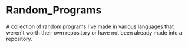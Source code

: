 Random_Programs
===============

A collection of random programs I've made in various languages that weren't worth their own repository
or have not been already made into a repository.
